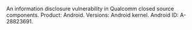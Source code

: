 An information disclosure vulnerability in Qualcomm closed source components. Product: Android. Versions: Android kernel. Android ID: A-28823691.